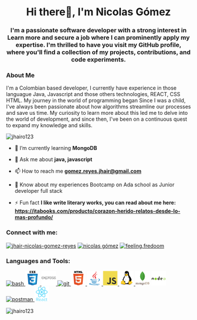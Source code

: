 <h1 align="center">Hi there👋, I'm Nicolas Gómez</h1>
<h3 align="center">I'm a passionate software developer with a strong interest in Learn more and secure a job where I can prominently apply my expertise. I'm thrilled to have you visit my GitHub profile, where you'll find a collection of my projects, contributions, and code experiments.

### About Me

I'm a Colombian based developer, I currently have experience in those languague Java, Javascript and those others technologies, REACT, CSS HTML. My journey in the world of programming began Since I was a child, I've always been passionate about how algorithms streamline our processes and save us time. My curiosity to learn more about this led me to delve into the world of development, and since then, I've been on a continuous quest to expand my knowledge and skills.</h3>

<p align="left"> <img src="https://komarev.com/ghpvc/?username=jhairo123&label=Profile%20views&color=0e75b6&style=flat" alt="jhairo123" /> </p>

- 🌱 I’m currently learning **MongoDB**

- 💬 Ask me about **java, javascript**

- 📫 How to reach me **gomez.reyes.jhair@gmail.com**

- 📄 Know about my experiences Bootcamp on Ada school as Junior developer full stack

- ⚡ Fun fact **I like write literary works, you can read about me here: https://itabooks.com/producto/corazon-herido-relatos-desde-lo-mas-profundo/**

<h3 align="left">Connect with me:</h3>
<p align="left">
<a href="https://linkedin.com/in/jhair-nicolas-gomez-reyes" target="blank"><img align="center" src="https://raw.githubusercontent.com/rahuldkjain/github-profile-readme-generator/master/src/images/icons/Social/linked-in-alt.svg" alt="jhair-nicolas-gomez-reyes" height="30" width="40" /></a>
<a href="https://fb.com/Jhairgomy" target="blank"><img align="center" src="https://raw.githubusercontent.com/rahuldkjain/github-profile-readme-generator/master/src/images/icons/Social/facebook.svg" alt="nicolas gómez" height="30" width="40" /></a>
<a href="https://instagram.com/feeling.freedoom" target="blank"><img align="center" src="https://raw.githubusercontent.com/rahuldkjain/github-profile-readme-generator/master/src/images/icons/Social/instagram.svg" alt="feeling.fredoom" height="30" width="40" /></a>
</p>

<h3 align="left">Languages and Tools:</h3>
<p align="left"> <a href="https://www.gnu.org/software/bash/" target="_blank" rel="noreferrer"> <img src="https://www.vectorlogo.zone/logos/gnu_bash/gnu_bash-icon.svg" alt="bash" width="40" height="40"/> </a> <a href="https://www.blender.org/" target="_blank" rel="noreferrer"> <a href="https://www.w3schools.com/css/" target="_blank" rel="noreferrer"> <img src="https://raw.githubusercontent.com/devicons/devicon/master/icons/css3/css3-original-wordmark.svg" alt="css3" width="40" height="40"/> </a> <a href="https://expressjs.com" target="_blank" rel="noreferrer"> <img src="https://raw.githubusercontent.com/devicons/devicon/master/icons/express/express-original-wordmark.svg" alt="express" width="40" height="40"/> </a> <a href="https://git-scm.com/" target="_blank" rel="noreferrer"> <img src="https://www.vectorlogo.zone/logos/git-scm/git-scm-icon.svg" alt="git" width="40" height="40"/> </a> <a href="https://www.w3.org/html/" target="_blank" rel="noreferrer"> <img src="https://raw.githubusercontent.com/devicons/devicon/master/icons/html5/html5-original-wordmark.svg" alt="html5" width="40" height="40"/> </a> <a href="https://www.java.com" target="_blank" rel="noreferrer"> <img src="https://raw.githubusercontent.com/devicons/devicon/master/icons/java/java-original.svg" alt="java" width="40" height="40"/> </a> <a href="https://developer.mozilla.org/en-US/docs/Web/JavaScript" target="_blank" rel="noreferrer"> <img src="https://raw.githubusercontent.com/devicons/devicon/master/icons/javascript/javascript-original.svg" alt="javascript" width="40" height="40"/> </a> <a href="https://www.linux.org/" target="_blank" rel="noreferrer"> <img src="https://raw.githubusercontent.com/devicons/devicon/master/icons/linux/linux-original.svg" alt="linux" width="40" height="40"/> </a>  <img src="https://raw.githubusercontent.com/devicons/devicon/master/icons/mongodb/mongodb-original-wordmark.svg" alt="mongodb" width="40" height="40"/> </a> <a href="https://nodejs.org" target="_blank" rel="noreferrer"> <img src="https://raw.githubusercontent.com/devicons/devicon/master/icons/nodejs/nodejs-original-wordmark.svg" alt="nodejs" width="40" height="40"/> </a> <a href="https://postman.com" target="_blank" rel="noreferrer"> <img src="https://www.vectorlogo.zone/logos/getpostman/getpostman-icon.svg" alt="postman" width="40" height="40"/> </a> <a href="https://reactjs.org/" target="_blank" rel="noreferrer"> <img src="https://raw.githubusercontent.com/devicons/devicon/master/icons/react/react-original-wordmark.svg" alt="react" width="40" height="40"/> </a> </p>

<p><img align="center" src="https://github-readme-stats.vercel.app/api/top-langs?username=jhairo123&show_icons=true&locale=en&layout=compact" alt="jhairo123" /></p>
